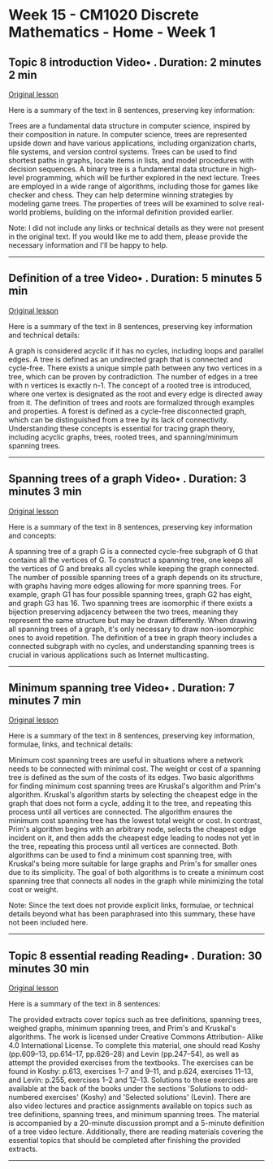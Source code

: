 # Week 15 - CM1020 Discrete Mathematics - Home - Week 1

## Topic 8 introduction Video• . Duration: 2 minutes 2 min

[Original lesson](https://www.coursera.org/learn/uol-discrete-mathematics/lecture/D6ACT/topic-8-introduction)

Here is a summary of the text in 8 sentences, preserving key information:

Trees are a fundamental data structure in computer science, inspired by their composition in nature. In computer science, trees are represented upside down and have various applications, including organization charts, file systems, and version control systems. Trees can be used to find shortest paths in graphs, locate items in lists, and model procedures with decision sequences. A binary tree is a fundamental data structure in high-level programming, which will be further explored in the next lecture. Trees are employed in a wide range of algorithms, including those for games like checker and chess. They can help determine winning strategies by modeling game trees. The properties of trees will be examined to solve real-world problems, building on the informal definition provided earlier.

Note: I did not include any links or technical details as they were not present in the original text. If you would like me to add them, please provide the necessary information and I'll be happy to help.

---

## Definition of a tree Video• . Duration: 5 minutes 5 min

[Original lesson](https://www.coursera.org/learn/uol-discrete-mathematics/lecture/wuiwv/definition-of-a-tree)

Here is a summary of the text in 8 sentences, preserving key information and technical details:

A graph is considered acyclic if it has no cycles, including loops and parallel edges. A tree is defined as an undirected graph that is connected and cycle-free. There exists a unique simple path between any two vertices in a tree, which can be proven by contradiction. The number of edges in a tree with n vertices is exactly n-1. The concept of a rooted tree is introduced, where one vertex is designated as the root and every edge is directed away from it. The definition of trees and roots are formalized through examples and properties. A forest is defined as a cycle-free disconnected graph, which can be distinguished from a tree by its lack of connectivity. Understanding these concepts is essential for tracing graph theory, including acyclic graphs, trees, rooted trees, and spanning/minimum spanning trees.

---

## Spanning trees of a graph Video• . Duration: 3 minutes 3 min

[Original lesson](https://www.coursera.org/learn/uol-discrete-mathematics/lecture/3aWwu/spanning-trees-of-a-graph)

Here is a summary of the text in 8 sentences, preserving key information and concepts:

A spanning tree of a graph G is a connected cycle-free subgraph of G that contains all the vertices of G. To construct a spanning tree, one keeps all the vertices of G and breaks all cycles while keeping the graph connected. The number of possible spanning trees of a graph depends on its structure, with graphs having more edges allowing for more spanning trees. For example, graph G1 has four possible spanning trees, graph G2 has eight, and graph G3 has 16. Two spanning trees are isomorphic if there exists a bijection preserving adjacency between the two trees, meaning they represent the same structure but may be drawn differently. When drawing all spanning trees of a graph, it's only necessary to draw non-isomorphic ones to avoid repetition. The definition of a tree in graph theory includes a connected subgraph with no cycles, and understanding spanning trees is crucial in various applications such as Internet multicasting.

---

## Minimum spanning tree Video• . Duration: 7 minutes 7 min

[Original lesson](https://www.coursera.org/learn/uol-discrete-mathematics/lecture/ktfeY/minimum-spanning-tree)

Here is a summary of the text in 8 sentences, preserving key information, formulae, links, and technical details:

Minimum cost spanning trees are useful in situations where a network needs to be connected with minimal cost. The weight or cost of a spanning tree is defined as the sum of the costs of its edges. Two basic algorithms for finding minimum cost spanning trees are Kruskal's algorithm and Prim's algorithm. Kruskal's algorithm starts by selecting the cheapest edge in the graph that does not form a cycle, adding it to the tree, and repeating this process until all vertices are connected. The algorithm ensures the minimum cost spanning tree has the lowest total weight or cost. In contrast, Prim's algorithm begins with an arbitrary node, selects the cheapest edge incident on it, and then adds the cheapest edge leading to nodes not yet in the tree, repeating this process until all vertices are connected. Both algorithms can be used to find a minimum cost spanning tree, with Kruskal's being more suitable for large graphs and Prim's for smaller ones due to its simplicity. The goal of both algorithms is to create a minimum cost spanning tree that connects all nodes in the graph while minimizing the total cost or weight.

Note: Since the text does not provide explicit links, formulae, or technical details beyond what has been paraphrased into this summary, these have not been included here.

---

## Topic 8 essential reading Reading• . Duration: 30 minutes 30 min

[Original lesson](https://www.coursera.org/learn/uol-discrete-mathematics/supplement/OYVA0/topic-8-essential-reading)

Here is a summary of the text in 8 sentences:

The provided extracts cover topics such as tree definitions, spanning trees, weighed graphs, minimum spanning trees, and Prim's and Kruskal's algorithms. The work is licensed under Creative Commons Attribution- Alike 4.0 International License. To complete this material, one should read Koshy (pp.609–13, pp.614–17, pp.626–28) and Levin (pp.247–54), as well as attempt the provided exercises from the textbooks. The exercises can be found in Koshy: p.613, exercises 1–7 and 9–11, and p.624, exercises 11–13, and Levin: p.255, exercises 1–2 and 12–13. Solutions to these exercises are available at the back of the books under the sections 'Solutions to odd-numbered exercises' (Koshy) and 'Selected solutions' (Levin). There are also video lectures and practice assignments available on topics such as tree definitions, spanning trees, and minimum spanning trees. The material is accompanied by a 20-minute discussion prompt and a 5-minute definition of a tree video lecture. Additionally, there are reading materials covering the essential topics that should be completed after finishing the provided extracts.

---

